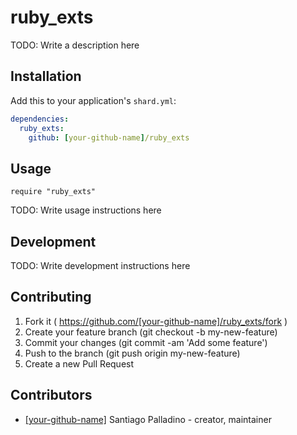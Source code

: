# ruby_exts

TODO: Write a description here

## Installation


Add this to your application's `shard.yml`:

```yaml
dependencies:
  ruby_exts:
    github: [your-github-name]/ruby_exts
```


## Usage


```crystal
require "ruby_exts"
```


TODO: Write usage instructions here

## Development

TODO: Write development instructions here

## Contributing

1. Fork it ( https://github.com/[your-github-name]/ruby_exts/fork )
2. Create your feature branch (git checkout -b my-new-feature)
3. Commit your changes (git commit -am 'Add some feature')
4. Push to the branch (git push origin my-new-feature)
5. Create a new Pull Request

## Contributors

- [[your-github-name]](https://github.com/[your-github-name]) Santiago Palladino - creator, maintainer
